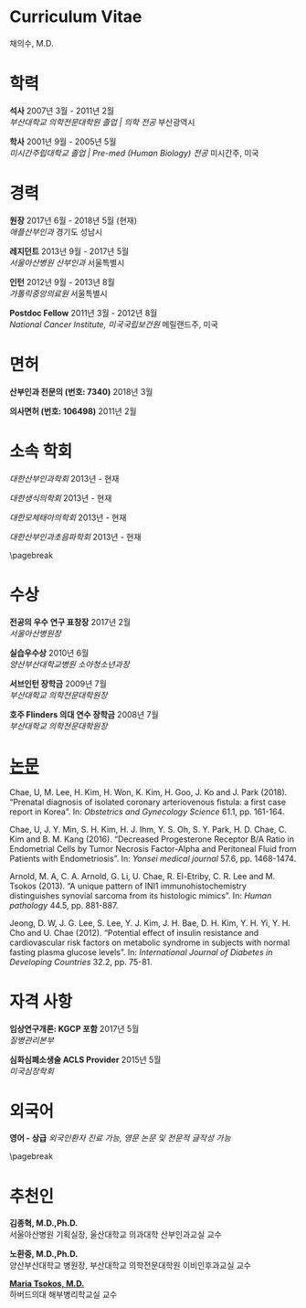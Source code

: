 Curriculum Vitae
================
채의수, M.D.

# 학력

**석사** 2007년 3월 - 2011년 2월  
*부산대학교 의학전문대학원 졸업 | 의학 전공* 부산광역시

**학사** 2001년 9월 - 2005년 5월  
*미시간주립대학교 졸업 | Pre-med (Human Biology) 전공* 미시간주, 미국

# 경력

**원장** 2017년 6월 - 2018년 5월 (현재)  
*애플산부인과* 경기도 성남시

**레지던트** 2013년 9월 - 2017년 5월  
*서울아산병원 산부인과* 서울특별시

**인턴** 2012년 9월 - 2013년 8월  
*가톨릭중앙의료원* 서울특별시

**Postdoc Fellow** 2011년 3월 - 2012년 8월  
*National Cancer Institute, 미국국립보건원* 메릴랜드주, 미국

# 면허

**산부인과 전문의 (번호: 7340)** 2018년 3월

**의사면허 (번호: 106498)** 2011년 2월

# 소속 학회

*대한산부인과학회* 2013년 - 현재

*대한생식의학회* 2013년 - 현재

*대한모체태아의학회* 2013년 - 현재

*대한산부인과초음파학회* 2013년 - 현재

\pagebreak

# 수상

**전공의 우수 연구 표창장** 2017년 2월  
*서울아산병원장*

**실습우수상** 2010년 6월  
*양산부산대학교병원 소아청소년과장*

**서브인턴 장학금** 2009년 7월  
*부산대학교 의학전문대학원장*

**호주 Flinders 의대 연수 장학금** 2008년 7월  
*부산대학교 의학전문대학원장*

# [논문](https://scholar.google.co.kr/citations?user=J2bg_TAAAAAJ&hl=en)

Chae, U, M. Lee, H. Kim, H. Won, K. Kim, H. Goo, J. Ko and J. Park
(2018). “Prenatal diagnosis of isolated coronary arteriovenous fistula:
a first case report in Korea”. In: *Obstetrics and Gynecology Science*
61.1, pp. 161-164.

Chae, U, J. Y. Min, S. H. Kim, H. J. Ihm, Y. S. Oh, S. Y. Park, H. D.
Chae, C. Kim and B. M. Kang (2016). “Decreased Progesterone Receptor B/A
Ratio in Endometrial Cells by Tumor Necrosis Factor-Alpha and Peritoneal
Fluid from Patients with Endometriosis”. In: *Yonsei medical journal*
57.6, pp. 1468-1474.

Arnold, M. A, C. A. Arnold, G. Li, U. Chae, R. El-Etriby, C. R. Lee and
M. Tsokos (2013). “A unique pattern of INI1 immunohistochemistry
distinguishes synovial sarcoma from its histologic mimics”. In: *Human
pathology* 44.5, pp. 881-887.

Jeong, D. W, J. G. Lee, S. Lee, Y. J. Kim, J. H. Bae, D. H. Kim, Y. H.
Yi, Y. H. Cho and U. Chae (2012). “Potential effect of insulin
resistance and cardiovascular risk factors on metabolic syndrome in
subjects with normal fasting plasma glucose levels”. In: *International
Journal of Diabetes in Developing Countries* 32.2, pp. 75-81.

# 자격 사항

**임상연구개론: KGCP 포함** 2017년 5월  
*질병관리본부*

**심화심폐소생술 ACLS Provider** 2015년 5월  
*미국심장학회*

# 외국어

**영어 - 상급** *외국인환자 진료 가능, 영문 논문 및 전문적 글작성 가능*

\pagebreak

# 추천인

**김종혁, M.D.,Ph.D.**  
서울아산병원 기획실장, 울산대학교 의과대학 산부인과교실 교수

**노환중, M.D.,Ph.D.**  
양산부산대학교 병원장, 부산대학교 의학전문대학원 이비인후과교실 교수

**[Maria Tsokos,
M.D.](https://connects.catalyst.harvard.edu/Profiles/display/Person/124975)**  
하버드의대 해부병리학교실 교수
